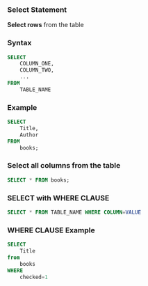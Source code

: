 ### Select Statement

**Select rows** from the table


### Syntax
```sql
SELECT 
    COLUMN_ONE,
    COLUMN_TWO,
    ...
FROM
    TABLE_NAME
```

### Example
```sql
SELECT 
    Title,
    Author
FROM
    books;
```

### Select all columns from the table
```sql
SELECT * FROM books;
```  

### SELECT with WHERE CLAUSE
```sql
SELECT * FROM TABLE_NAME WHERE COLUMN=VALUE
```

### WHERE CLAUSE Example
```sql
SELECT 
    Title 
from 
    books 
WHERE 
    checked=1
```

